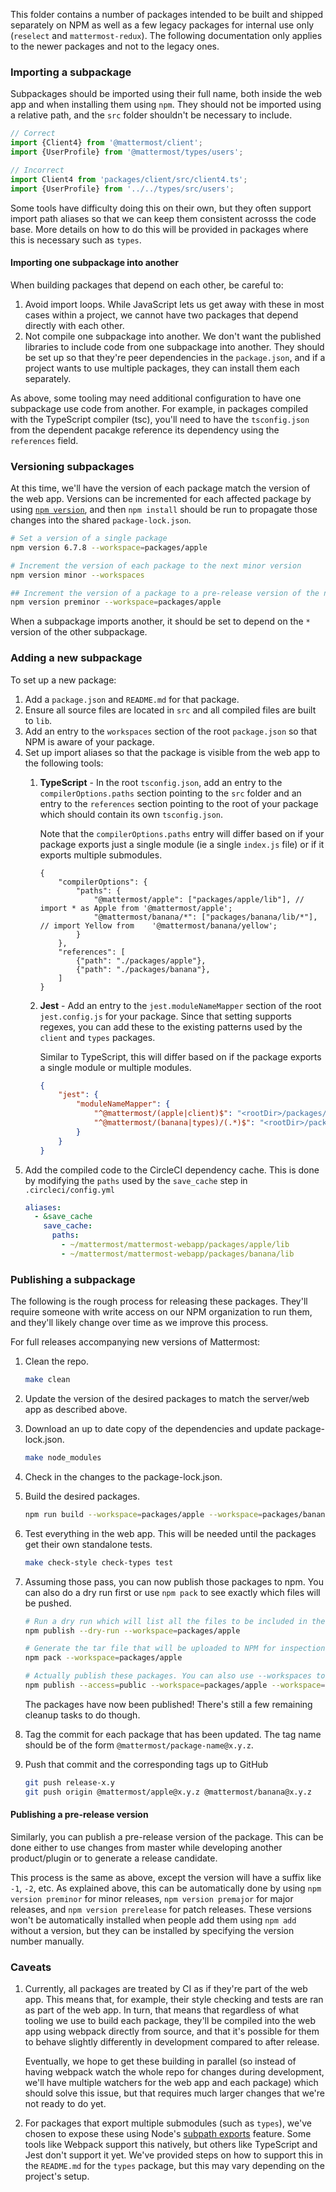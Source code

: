 This folder contains a number of packages intended to be built and shipped separately on NPM as well as a few legacy packages for internal use only (`reselect` and `mattermost-redux`). The following documentation only applies to the newer packages and not to the legacy ones.

### Importing a subpackage

Subpackages should be imported using their full name, both inside the web app and when installing them using `npm`. They should not be imported using a relative path, and the `src` folder shouldn't be necessary to include.

```javascript
// Correct
import {Client4} from '@mattermost/client';
import {UserProfile} from '@mattermost/types/users';

// Incorrect
import Client4 from 'packages/client/src/client4.ts';
import {UserProfile} from '../../types/src/users';
```

Some tools have difficulty doing this on their own, but they often support import path aliases so that we can keep them consistent acrosss the code base. More details on how to do this will be provided in packages where this is necessary such as `types`.

#### Importing one subpackage into another

When building packages that depend on each other, be careful to:

1. Avoid import loops. While JavaScript lets us get away with these in most cases within a project, we cannot have two packages that depend directly with each other.
1. Not compile one subpackage into another. We don't want the published libraries to include code from one subpackage into another. They should be set up so that they're peer dependencies in the `package.json`, and if a project wants to use multiple packages, they can install them each separately.

As above, some tooling may need additional configuration to have one subpackage use code from another. For example, in packages compiled with the TypeScript compiler (tsc), you'll need to have the `tsconfig.json` from the dependent pacakge reference its dependency using the `references` field.

### Versioning subpackages

At this time, we'll have the version of each package match the version of the web app. Versions can be incremented for each affected package by using [`npm version`](https://docs.npmjs.com/cli/v6/commands/npm-version), and then `npm install` should be run to propagate those changes into the shared `package-lock.json`.

```sh
# Set a version of a single package
npm version 6.7.8 --workspace=packages/apple

# Increment the version of each package to the next minor version
npm version minor --workspaces

## Increment the version of a package to a pre-release version of the next minor version
npm version preminor --workspace=packages/apple
```

When a subpackage imports another, it should be set to depend on the `*` version of the other subpackage.

### Adding a new subpackage

To set up a new package:

1. Add a `package.json` and `README.md` for that package.
1. Ensure all source files are located in `src` and all compiled files are built to `lib`.
1. Add an entry to the `workspaces` section of the root `package.json` so that NPM is aware of your package.
1. Set up import aliases so that the package is visible from the web app to the following tools:
    1. **TypeScript** - In the root `tsconfig.json`, add an entry to the `compilerOptions.paths` section pointing to the `src` folder and an entry to the `references` section pointing to the root of your package which should contain its own `tsconfig.json`.
    
        Note that the `compilerOptions.paths` entry will differ based on if your package exports just a single module (ie a single `index.js` file) or if it exports multiple submodules.

        ```json5
        {
            "compilerOptions": {
                "paths": {
                    "@mattermost/apple": ["packages/apple/lib"], // import * as Apple from '@mattermost/apple';
                    "@mattermost/banana/*": ["packages/banana/lib/*"], // import Yellow from    '@mattermost/banana/yellow';
                }
            },
            "references": [
                {"path": "./packages/apple"},
                {"path": "./packages/banana"},
            ]
        }
        ```

    1. **Jest** - Add an entry to the `jest.moduleNameMapper` section of the root `jest.config.js` for your package. Since that setting supports regexes, you can add these to the existing patterns used by the `client` and `types` packages.
    
        Similar to TypeScript, this will differ based on if the package exports a single module or multiple modules.

        ```json
        {
            "jest": {
                "moduleNameMapper": {
                    "^@mattermost/(apple|client)$": "<rootDir>/packages/$1/src",
                    "^@mattermost/(banana|types)/(.*)$": "<rootDir>/packages/$1/src/$2",
                }
            }
        }
        ```
1. Add the compiled code to the CircleCI dependency cache. This is done by modifying the `paths` used by the `save_cache` step in `.circleci/config.yml`
    ```yml
    aliases:
      - &save_cache
        save_cache:
          paths:
            - ~/mattermost/mattermost-webapp/packages/apple/lib
            - ~/mattermost/mattermost-webapp/packages/banana/lib
    ```

### Publishing a subpackage

The following is the rough process for releasing these packages. They'll require someone with write access on our NPM organization to run them, and they'll likely change over time as we improve this process.

For full releases accompanying new versions of Mattermost:

1. Clean the repo.

    ```sh
    make clean
    ```

1. Update the version of the desired packages to match the server/web app as described above.

1. Download an up to date copy of the dependencies and update package-lock.json.

    ```sh
    make node_modules
    ```

1. Check in the changes to the package-lock.json.

1. Build the desired packages.

    ```sh
    npm run build --workspace=packages/apple --workspace=packages/banana
    ```

1. Test everything in the web app. This will be needed until the packages get their own standalone tests.

    ```sh
    make check-style check-types test
    ```

1. Assuming those pass, you can now publish those packages to npm. You can also do a dry run first or use `npm pack` to see exactly which files will be pushed.

    ```sh
    # Run a dry run which will list all the files to be included in the published package.
    npm publish --dry-run --workspace=packages/apple

    # Generate the tar file that will be uploaded to NPM for inspection.
    npm pack --workspace=packages/apple

    # Actually publish these packages. You can also use --workspaces to publish everything.
    npm publish --access=public --workspace=packages/apple --workspace=packages/banana
    ```

    The packages have now been published! There's still a few remaining cleanup tasks to do though.

1. Tag the commit for each package that has been updated. The tag name should be of the form `@mattermost/package-name@x.y.z`.

1. Push that commit and the corresponding tags up to GitHub

   ```sh
   git push release-x.y
   git push origin @mattermost/apple@x.y.z @mattermost/banana@x.y.z
   ```

#### Publishing a pre-release version

Similarly, you can publish a pre-release version of the package. This can be done either to use changes from master while developing another product/plugin or to generate a release candidate.

This process is the same as above, except the version will have a suffix like `-1`, `-2`, etc. As explained above, this can be automatically done by using `npm version preminor` for minor releases, `npm version premajor` for major releases, and `npm version prerelease` for patch releases. These versions won't be automatically installed when people add them using `npm add` without a version, but they can be installed by specifying the version number manually.

### Caveats

1. Currently, all packages are treated by CI as if they're part of the web app. This means that, for example, their style checking and tests are ran as part of the web app. In turn, that means that regardless of what tooling we use to build each package, they'll be compiled into the web app using webpack directly from source, and that it's possible for them to behave slightly differently in development compared to after release.

    Eventually, we hope to get these building in parallel (so instead of having webpack watch the whole repo for changes during development, we'll have multiple watchers for the web app and each package) which should solve this issue, but that requires much larger changes that we're not ready to do yet.
1. For packages that export multiple submodules (such as `types`), we've chosen to expose these using Node's [subpath exports](https://nodejs.org/api/packages.html#subpath-exports) feature. Some tools like Webpack support this natively, but others like TypeScript and Jest don't support it yet. We've provided steps on how to support this in the `README.md` for the `types` package, but this may vary depending on the project's setup.
